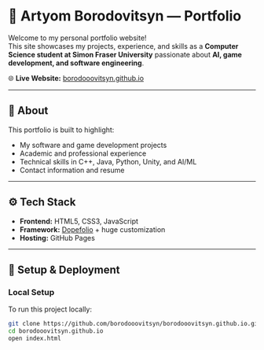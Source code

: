 # 💼 Artyom Borodovitsyn — Portfolio

Welcome to my personal portfolio website!  
This site showcases my projects, experience, and skills as a **Computer Science student at Simon Fraser University** passionate about **AI, game development, and software engineering**.

🌐 **Live Website:** [borodooovitsyn.github.io](https://borodooovitsyn.github.io)

---

## 🧠 About
This portfolio is built to highlight:
- My software and game development projects  
- Academic and professional experience  
- Technical skills in C++, Java, Python, Unity, and AI/ML  
- Contact information and resume

---

## ⚙️ Tech Stack
- **Frontend:** HTML5, CSS3, JavaScript  
- **Framework:** [Dopefolio](https://github.com/rammcodes/Dopefolio) + huge customization
- **Hosting:** GitHub Pages  

---

## 🚀 Setup & Deployment

### Local Setup
To run this project locally:
```bash
git clone https://github.com/borodooovitsyn/borodooovitsyn.github.io.git
cd borodooovitsyn.github.io
open index.html
